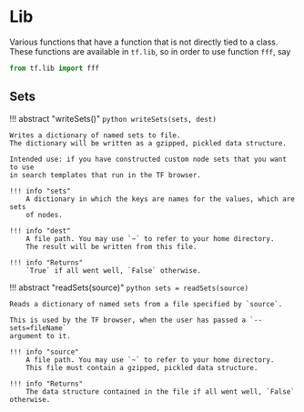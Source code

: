 # Lib

Various functions that have a function that is not directly tied to a class.
These functions are available in `tf.lib`, so in order to use function `fff`, say

```python
from tf.lib import fff
```

## Sets

!!! abstract "writeSets()"
    ```python
    writeSets(sets, dest)
    ```

    Writes a dictionary of named sets to file.
    The dictionary will be written as a gzipped, pickled data structure.

    Intended use: if you have constructed custom node sets that you want to use
    in search templates that run in the TF browser.

    !!! info "sets"
        A dictionary in which the keys are names for the values, which are sets
        of nodes.

    !!! info "dest"
        A file path. You may use `~` to refer to your home directory.
        The result will be written from this file.

    !!! info "Returns"
        `True` if all went well, `False` otherwise.

!!! abstract "readSets(source)"
    ```python
    sets = readSets(source)
    ```

    Reads a dictionary of named sets from a file specified by `source`.

    This is used by the TF browser, when the user has passed a `--sets=fileName`
    argument to it.

    !!! info "source"
        A file path. You may use `~` to refer to your home directory.
        This file must contain a gzipped, pickled data structure.

    !!! info "Returns"
        The data structure contained in the file if all went well, `False` otherwise.
